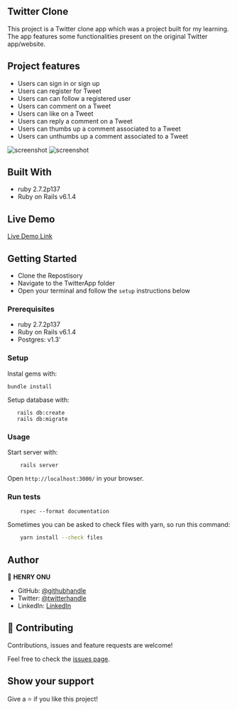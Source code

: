 ## Twitter Clone

This project is a Twitter clone app which was a project built for my learning. The app features some functionalities present on the original Twitter app/website.

## Project features

- Users can sign in or sign up
- Users can register for Tweet
- Users can can follow a registered user
- Users can comment on a Tweet
- Users can like on a Tweet
- Users can reply a comment on a Tweet
- Users can thumbs up a comment associated to a Tweet
- Users can unthumbs up a comment associated to a Tweet

![screenshot](img/cinema1.png)
![screenshot](img/cinema2.png)




## Built With

- ruby 2.7.2p137
- Ruby on Rails v6.1.4

## Live Demo
[Live Demo Link](https://sleepy-meadow-48463.herokuapp.com/)





## Getting Started
- Clone the Repostisory
- Navigate to the TwitterApp folder
- Open your terminal and follow the `setup` instructions below

### Prerequisites

- ruby 2.7.2p137
- Ruby on Rails v6.1.4
- Postgres:  v1.3'

### Setup

Instal gems with:

```
bundle install
```

Setup database with:

```
   rails db:create
   rails db:migrate
```


### Usage

Start server with:

```
    rails server
```

Open `http://localhost:3000/` in your browser.

### Run tests

```
    rspec --format documentation
```
Sometimes you can be asked to check files with yarn, so run this command:

```bash
    yarn install --check files 
```



## Author

👤 **HENRY ONU**

- GitHub: [@githubhandle](https://github.com/Henryhaulka)
- Twitter: [@twitterhandle](https://twitter.com/ONUHENRY12)
- LinkedIn: [LinkedIn](https://www.linkedin.com/in/henry-onu)




## 🤝 Contributing

Contributions, issues and feature requests are welcome!

Feel free to check the [issues page](https://github.com/Henryhaulka/TwitterAppissues/).

## Show your support

Give a ⭐️ if you like this project!

